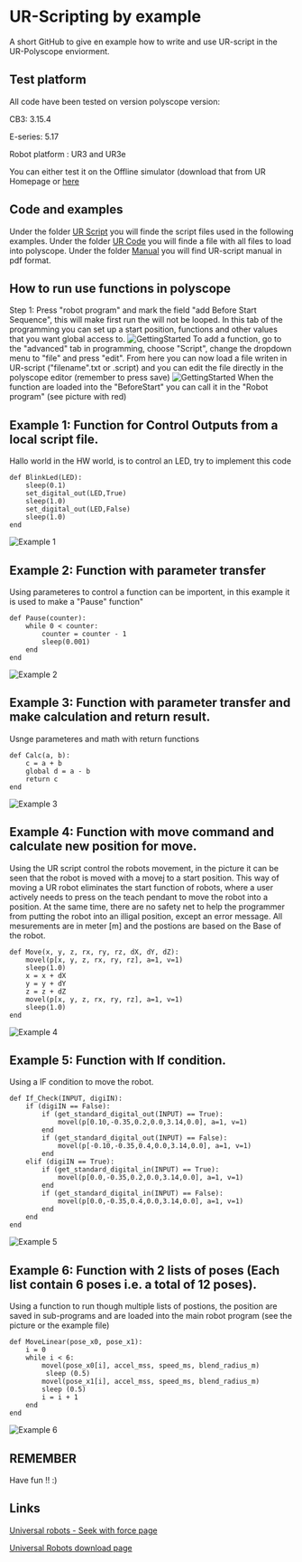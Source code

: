 # UR-Scripting by example

A short GitHub to give en example how to write and use UR-script in the UR-Polyscope enviorment.

## Test platform
All code have been tested on version polyscope version:

CB3: 3.15.4

E-series: 5.17

Robot platform : UR3 and UR3e

You can either test it on the Offline simulator (download that from UR Homepage or [here](https://ucndk-my.sharepoint.com/:f:/g/personal/hgr_ucn_dk/Ei5tqgtmOvFCqEWAVZdYMiABk1DubYUFo2dtYdXqdPlfDw?e=bKitJm)
## Code and examples
Under the folder [UR Script](UR_Script) you will finde the script files used in the following examples.
Under the folder [UR Code](UR_Code) you will finde a file with all files to load into polyscope.
Under the folder [Manual](Manual) you will find UR-script manual in pdf format.

## How to run use functions in polyscope
Step 1:
Press "robot program" and mark the field "add Before Start Sequence", this will make first run the will not be looped. In this tab of the programming you can set up a start position, functions and other values that you want global access to.
![GettingStarted](Pic/GettingStarted0.png)
To add a function, go to the "advanced" tab in programming, choose "Script", change the dropdown menu to "file" and press "edit". From here you can now load a file writen in UR-script ("filename".txt or .script) and you can edit the file directly in the polyscope editor (remember to press save)
![GettingStarted](Pic/GettingStarted1.png)
When the function are loaded into the "BeforeStart" you can call it in the "Robot program" (see picture with red)

## Example 1: Function for Control Outputs from a local script file.
Hallo world in the HW world, is to control an LED, try to implement this code
```
def BlinkLed(LED):
	sleep(0.1)
	set_digital_out(LED,True)
	sleep(1.0)
	set_digital_out(LED,False)
	sleep(1.0)
end
```
![Example 1](Pic/ex1.png)

## Example 2: Function with parameter transfer
Using parameteres to control a function can be importent, in this example it is used to make a "Pause" function"
```
def Pause(counter):
	while 0 < counter:
		counter = counter - 1
		sleep(0.001)
	end
end
```
![Example 2](Pic/ex2.png)

## Example 3: Function with parameter transfer and make calculation and return result.
Usnge parameteres and math with return functions
```
def Calc(a, b):
	c = a + b
	global d = a - b
	return c
end
```

![Example 3](Pic/ex3.png)

## Example 4: Function with move command and calculate new position for move.
Using the UR script control the robots movement, in the picture it can be seen that the robot is moved with a movej to a start position. This way of moving a UR robot eliminates the start function of robots, where a user actively needs to press on the teach pendant to move the robot into a position. At the same time, there are no safety net to help the programmer from putting the robot into an illigal position, except an error message.
All mesurements are in meter [m] and the postions are based on the Base of the robot.

```
def Move(x, y, z, rx, ry, rz, dX, dY, dZ):
	movel(p[x, y, z, rx, ry, rz], a=1, v=1)
	sleep(1.0)
	x = x + dX
	y = y + dY
	z = z + dZ
	movel(p[x, y, z, rx, ry, rz], a=1, v=1)
	sleep(1.0)
end
```

![Example 4](Pic/ex4.png)

## Example 5: Function with If condition.
Using a IF condition to move the robot.
```
def If_Check(INPUT, digiIN):
	if (digiIN == False):
		if (get_standard_digital_out(INPUT) == True):
			movel(p[0.10,-0.35,0.2,0.0,3.14,0.0], a=1, v=1)
		end
		if (get_standard_digital_out(INPUT) == False):
			movel(p[-0.10,-0.35,0.4,0.0,3.14,0.0], a=1, v=1)
		end
	elif (digiIN == True):
		if (get_standard_digital_in(INPUT) == True):
			movel(p[0.0,-0.35,0.2,0.0,3.14,0.0], a=1, v=1)
		end
		if (get_standard_digital_in(INPUT) == False):
			movel(p[0.0,-0.35,0.4,0.0,3.14,0.0], a=1, v=1)
		end
	end
end
``` 
![Example 5](Pic/ex5.png)

## Example 6: Function with 2 lists of poses (Each list contain 6 poses i.e. a total of 12 poses).
Using a function to run though multiple lists of postions, the position are saved in sub-programs and are loaded into the main robot program (see the picture or the example file)
```
def MoveLinear(pose_x0, pose_x1):
	i = 0
	while i < 6:
		movel(pose_x0[i], accel_mss, speed_ms, blend_radius_m)
		 sleep (0.5)
		movel(pose_x1[i], accel_mss, speed_ms, blend_radius_m)
		sleep (0.5)
		i = i + 1
	end
end
``` 
![Example 6](Pic/ex6.png)

## REMEMBER
Have fun !! :) 

## Links

[Universal robots - Seek with force page](https://www.universal-robots.com/articles/ur/programming/seek-using-force/)

[Universal Robots download page](https://www.universal-robots.com/download)
 
